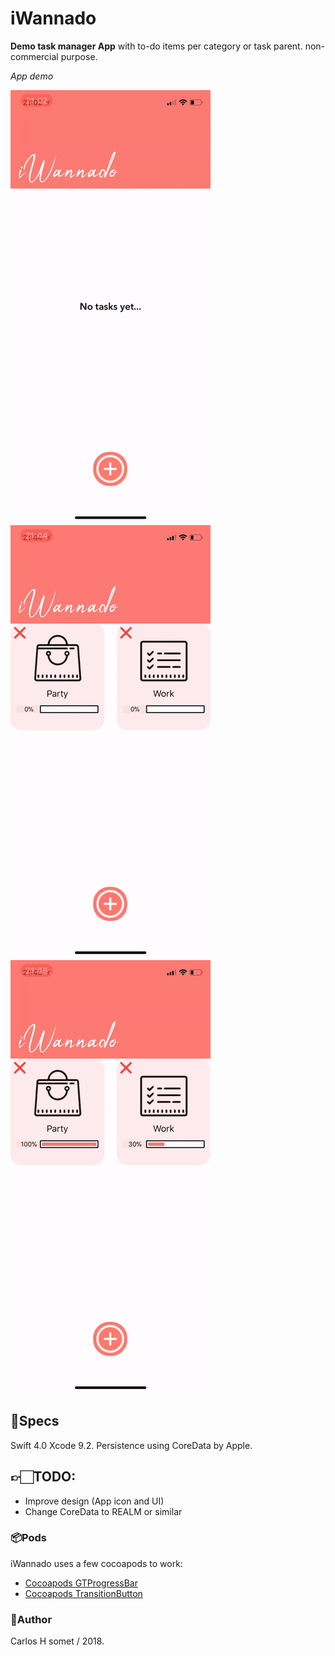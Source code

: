 # iWannado

**Demo task manager App** with to-do items per category or task parent. 
non-commercial purpose.

*App demo*

<img src="/iwannado/Demo/addingtask.gif?raw=true">
<img src="/iwannado/Demo/addingitems.gif?raw=true">
<img src="/iwannado/Demo/deletingitems.gif?raw=true">

## 📝Specs 
Swift 4.0 Xcode 9.2. Persistence using CoreData by Apple.

## 👉🏻TODO:
- Improve design (App icon and UI)
- Change CoreData to REALM or similar


### 📦Pods

iWannado uses a few cocoapods to work:

- [Cocoapods GTProgressBar](https://github.com/gregttn/GTProgressBar/blob/master/README.md)
- [Cocoapods TransitionButton](https://github.com/AladinWay/TransitionButton/blob/master/README.md)


### 👤Author
Carlos H somet / 2018.
